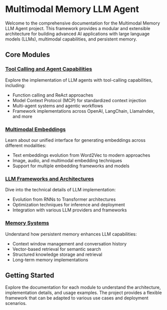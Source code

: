 # Multimodal Memory LLM Agent

Welcome to the comprehensive documentation for the Multimodal Memory LLM Agent project. This framework provides a modular and extensible architecture for building advanced AI applications with large language models (LLMs), multimodal capabilities, and persistent memory.

## Core Modules

### [Tool Calling and Agent Capabilities](modules/agents.md)

Explore the implementation of LLM agents with tool-calling capabilities, including:
- Function calling and ReAct approaches
- Model Context Protocol (MCP) for standardized context injection
- Multi-agent systems and agentic workflows
- Framework implementations across OpenAI, LangChain, LlamaIndex, and more

### [Multimodal Embeddings](modules/embeddings.md)

Learn about our unified interface for generating embeddings across different modalities:
- Text embeddings evolution from Word2Vec to modern approaches
- Image, audio, and multimodal embedding techniques
- Support for multiple embedding frameworks and models

### [LLM Frameworks and Architectures](modules/llm.md)

Dive into the technical details of LLM implementation:
- Evolution from RNNs to Transformer architectures
- Optimization techniques for inference and deployment
- Integration with various LLM providers and frameworks

### [Memory Systems](modules/memory.md)

Understand how persistent memory enhances LLM capabilities:
- Context window management and conversation history
- Vector-based retrieval for semantic search
- Structured knowledge storage and retrieval
- Long-term memory implementations

## Getting Started

Explore the documentation for each module to understand the architecture, implementation details, and usage examples. The project provides a flexible framework that can be adapted to various use cases and deployment scenarios.
